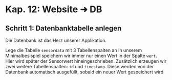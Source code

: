 # Kap. 12: Website ➜ DB
## Schritt 1: Datenbanktabelle anlegen

Die Datenbank ist das Herz unserer Applikation. 

Lege die Tabelle `sensordata` mit 3 Tabellenspalten an
In unserem Minimalbesispiel speichern wir immer nur einen Wert in der Spalte `wert`.
Hier wird später der Sensorwert hineingeschrieben.
Zusätzlich erzeugen wir zwei weitere Tabellenspalten: `id` und `timestamp`. Diese werden von der Datenbank automatisch ausgefüllt, sobald ein neuer Wert gespeichert wird